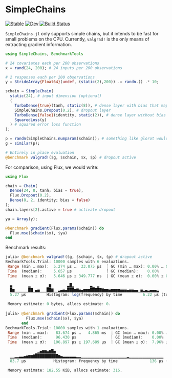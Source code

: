 # SimpleChains

[![Stable](https://img.shields.io/badge/docs-stable-blue.svg)](https://JuliaSIMD.github.io/SimpleChains.jl/stable)
[![Dev](https://img.shields.io/badge/docs-dev-blue.svg)](https://JuliaSIMD.github.io/SimpleChains.jl/dev)
[![Build Status](https://github.com/JuliaSIMD/SimpleChains.jl/workflows/CI/badge.svg)](https://github.com/JuliaSIMD/SimpleChains.jl/actions)


`SimpleChains.jl` only supports simple chains, but it intends to be fast for small problems on the CPU.
Currently, `valgrad!` is the only means of extracting gradient information.

```julia
using SimpleChains, BenchmarkTools

# 24 covariates each per 200 observations
x = rand(24, 200); # 24 inputs per 200 observations

# 2 responses each per 200 observations
y = StrideArray{Float64}(undef, (static(2),200)) .= randn.() .* 10;

schain = SimpleChain(
  static(24), # input dimension (optional)
  (
    TurboDense{true}(tanh, static(8)), # dense layer with bias that maps to 8 outputs and applies `tanh` activation
    SimpleChains.Dropout(0.2), # dropout layer
    TurboDense{false}(identity, static(2)), # dense layer without bias that maps to 2 outputs and `identity` activation
    SquaredLoss(y)
  ) # squared error loss function
);

p = randn(SimpleChains.numparam(schain)); # something like glorot would probably be a better way to initialize
g = similar(p);

# Entirely in place evaluation
@benchmark valgrad!($g, $schain, $x, $p) # dropout active
```
For comparison, using Flux, we would write:
```julia
using Flux

chain = Chain(
  Dense(24, 8, tanh; bias = true),
  Flux.Dropout(0.2),
  Dense(8, 2, identity; bias = false)
);
chain.layers[2].active = true # activate dropout

ya = Array(y);

@benchmark gradient(Flux.params($chain)) do
  Flux.mse($chain($x), $ya)
end
```

Benchmark results:
```julia
julia> @benchmark valgrad!($g, $schain, $x, $p) # dropout active
BechmarkTools.Trial: 10000 samples with 6 evaluations.
 Range (min … max):  5.274 μs …  33.075 μs  ┊ GC (min … max): 0.00% … 0.00%
 Time  (median):     5.657 μs               ┊ GC (median):    0.00%
 Time  (mean ± σ):   5.646 μs ± 349.777 ns  ┊ GC (mean ± σ):  0.00% ± 0.00%

  ▄       ▂       ▁▆       ▃█▂       ▃▁ ▂
  █▆▁▁▁▁▁▁██▁▄▅▁▁▁██▇▁▁▃▄▅▄███▆▇▅▄▆▆▆█████▇▆▆▅▆▆▆▆▅▅▅▄▅▅▄▄▁▅▃▄▃▄▄▄▃
  5.27 μs         Histogram: log(frequency) by time         6.22 μs (top 1%)

 Memory estimate: 0 bytes, allocs estimate: 0.
  
julia> @benchmark gradient(Flux.params($chain)) do
         Flux.mse($chain($x), $ya)
       end
BechmarkTools.Trial: 10000 samples with 1 evaluations.
 Range (min … max):   83.674 μs …   4.865 ms  ┊ GC (min … max): 0.00% … 93.21%
 Time  (median):      96.430 μs               ┊ GC (median):    0.00%
 Time  (mean ± σ):   106.897 μs ± 197.689 μs  ┊ GC (mean ± σ):  7.96% ±  4.22%

             ▁▂▅▆▆▄▆█▅
  ▁▁▂▂▃▃▄▅▆▆▇██████████▆▄▃▃▃▃▃▃▂▂▁▁▁▁▁▁▁▁▁▁▁▁▁▁▁▁▁▁▁▁▂▁▁▁▁▁▁▁▁▁▁▁▁▁▁▁
  83.7 μs            Histogram: frequency by time              136 μs (top 1%)

 Memory estimate: 182.55 KiB, allocs estimate: 316.
```

